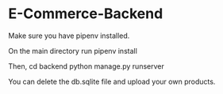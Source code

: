 # E-Commerce-Backend

Make sure you have pipenv installed. 

On the main directory run pipenv install 

Then,
cd backend
python manage.py runserver

You can delete the db.sqlite file and upload your own products.
